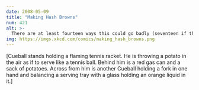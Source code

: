 ```yaml
---
date: 2008-05-09
title: "Making Hash Browns"
num: 421
alt: >-
  There are at least fourteen ways this could go badly (seventeen if that fork is a dangerous crossbreed.)
img: https://imgs.xkcd.com/comics/making_hash_browns.png
---
```

[Cueball stands holding a flaming tennis racket. He is throwing a potato in the air as if to serve like a tennis ball. Behind him is a red gas can and a sack of potatoes. Across from him is another Cueball holding a fork in one hand and balancing a serving tray with a glass holding an orange liquid in it.]